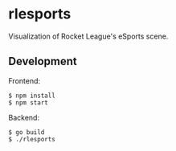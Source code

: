 # rlesports

Visualization of Rocket League's eSports scene.

## Development

Frontend:

```
$ npm install
$ npm start
```

Backend:

```
$ go build
$ ./rlesports
```
